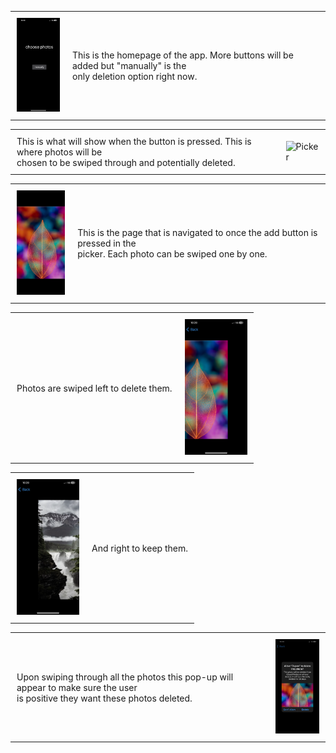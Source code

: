 <table>
  <tr>
    <td style="padding:10px;"><img src="https://github.com/alekdemaio/Dupes/blob/main/readme-images/IMG_5203.PNG" alt="Home" width="100"></td>
    <td style="padding:10px;">This is the homepage of the app. More buttons will be added but "manually" is the<br>only deletion option right now.</td>
  </tr>
</table>
<table>
  <tr>
    <td style="padding:10px;">This is what will show when the button is pressed. This is where photos will be<br>chosen to be swiped through and potentially deleted.</td>
    <td style="padding:10px;"><img src="https://github.com/alekdemaio/Dupes/blob/main/readme-images/IMG_5202.PNG" alt="Picker" width="100"></td>
  </tr>
</table>
<table>
  <tr>
    <td style="padding:10px;"><img src="https://github.com/alekdemaio/Dupes/blob/main/readme-images/IMG_5200.PNG" alt="Center" width="100"></td>
    <td style="padding:10px;">This is the page that is navigated to once the add button is pressed in the<br>picker. Each photo can be swiped one by one.</td>
  </tr>
</table>
<table>
  <tr>
    <td style="padding:10px;">Photos are swiped left to delete them.</td>
    <td style="padding:10px;"><img src="https://github.com/alekdemaio/Dupes/blob/main/readme-images/IMG_5204.PNG" alt="Left" width="100"></td>
  </tr>
</table>
<table>
  <tr>
    <td style="padding:10px;"><img src="https://github.com/alekdemaio/Dupes/blob/main/readme-images/IMG_5205.PNG" alt="Right" width="100"></td>
    <td style="padding:10px;">And right to keep them.</td>
  </tr>
</table>
<table>
  <tr>
    <td style="padding:10px;">Upon swiping through all the photos this pop-up will appear to make sure the user<br>is positive they want these photos deleted.</td>
    <td style="padding:10px;"><img src="https://github.com/alekdemaio/Dupes/blob/main/readme-images/IMG_5206.PNG" alt="Deletion" width="100"></td>
  </tr>
</table>
